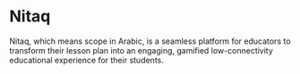 # Nitaq
Nitaq, which means scope in Arabic, is a seamless platform for educators to transform their lesson plan into an engaging, gamified low-connectivity educational experience for their students.
